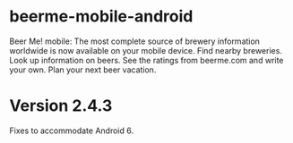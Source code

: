beerme-mobile-android
=====================

Beer Me! mobile: The most complete source of brewery information worldwide is now available on your mobile device. Find nearby breweries. Look up information on beers. See the ratings from beerme.com and write your own. Plan your next beer vacation.

Version 2.4.3
==============
Fixes to accommodate Android 6.
